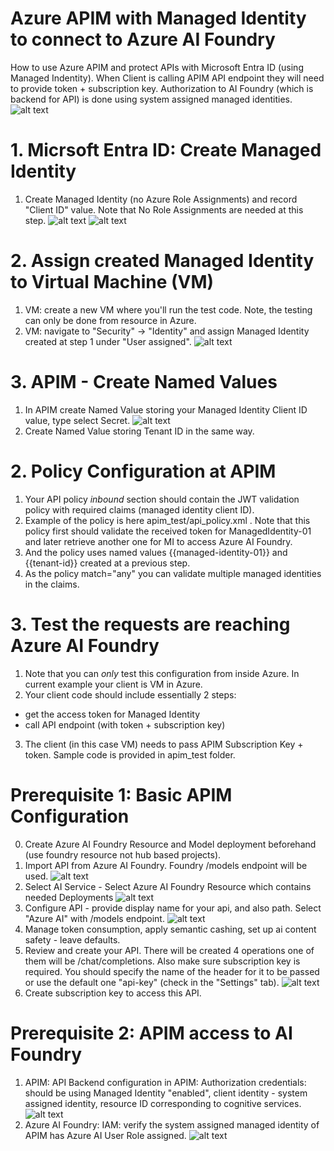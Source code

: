 # Azure APIM with Managed Identity to connect to Azure AI Foundry
How to use Azure APIM and protect APIs with Microsoft Entra ID (using Managed Indentity). When Client is calling APIM API endpoint they will need to provide token + subscription key. Authorization to AI Foundry (which is backend for API) is done using system assigned managed identities. 
![alt text](./images/overview.jpg)

# 1. Micrsoft Entra ID: Create Managed Identity
1. Create Managed Identity (no Azure Role Assignments) and record "Client ID" value.
Note that No Role Assignments are needed at this step. 
![alt text](./images/mi_01.png)
![alt text](./images/mi_02.png)

# 2. Assign created Managed Identity to Virtual Machine (VM)
1. VM: create a new VM where you'll run the test code. Note, the testing can only be done from resource in Azure.
2. VM: navigate to "Security" -> "Identity" and assign Managed Identity created at step 1 under "User assigned".
![alt text](./images/vm_01.png)

# 3. APIM - Create Named Values
1. In APIM create Named Value storing your Managed Identity Client ID value, type select Secret. 
![alt text](./images/apim_05.png)
2. Create Named Value storing Tenant ID in the same way.

# 2. Policy Configuration at APIM
1. Your API policy *inbound* section should contain the JWT validation policy with required claims (managed identity client ID).
2. Example of the policy is here apim_test/api_policy.xml . Note that this policy first should validate the received token for ManagedIdentity-01 and later retrieve another one for MI to access Azure AI Foundry. 
3. And the policy uses named values {{managed-identity-01}} and {{tenant-id}} created at a previous step. 
4. As the policy match="any" you can validate multiple managed identities in the claims.

# 3. Test the requests are reaching Azure AI Foundry
1. Note that you can *only* test this configuration from inside Azure. In current example your client is VM in Azure.
2. Your client code should include essentially 2 steps: 
- get the access token for Managed Identity
- call API endpoint (with token + subscription key)
3. The client (in this case VM) needs to pass APIM Subscription Key + token.
Sample code is provided in apim_test folder.

# Prerequisite 1: Basic APIM Configuration
0. Create Azure AI Foundry Resource and Model deployment beforehand (use foundry resource not hub based projects). 
1. Import API from Azure AI Foundry. Foundry /models endpoint will be used. 
![alt text](./images/apim_01.png)
2. Select AI Service - Select Azure AI Foundry Resource which contains needed Deployments ![alt text](./images/apim_02.png)
3. Configure API - provide display name for your api, and also path. Select "Azure AI" with /models endpoint.
![alt text](./images/apim_03.png)
4. Manage token consumption, apply semantic cashing, set up ai content safety - leave defaults. 
5. Review and create your API. There will be created 4 operations one of them will be /chat/completions. Also make sure subscription key is required. You should specify the name of the header for it to be passed or use the default one "api-key" (check in the "Settings" tab).
![alt text](./images/apim_04.png)
6. Create subscription key to access this API.

# Prerequisite 2: APIM access to AI Foundry 
1. APIM: API Backend configuration in APIM: Authorization credentials: should be using Managed Identity "enabled", client identity - system assigned identity, resource ID corresponding to cognitive services.
![alt text](./images/apim_06.png)
2. Azure AI Foundry: IAM: verify the system assigned managed identity of APIM has Azure AI User Role assigned. 
![alt text](./images/aif_01.png)